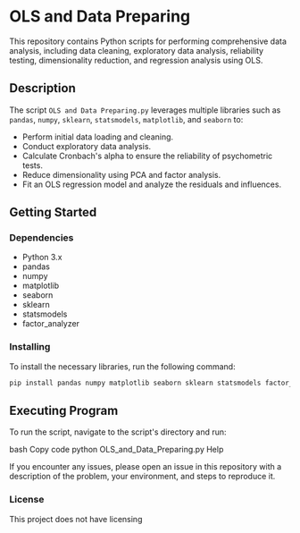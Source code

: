 # OLS and Data Preparing

This repository contains Python scripts for performing comprehensive data analysis, including data cleaning, exploratory data analysis, reliability testing, dimensionality reduction, and regression analysis using OLS.

## Description

The script `OLS and Data Preparing.py` leverages multiple libraries such as `pandas`, `numpy`, `sklearn`, `statsmodels`, `matplotlib`, and `seaborn` to:
- Perform initial data loading and cleaning.
- Conduct exploratory data analysis.
- Calculate Cronbach's alpha to ensure the reliability of psychometric tests.
- Reduce dimensionality using PCA and factor analysis.
- Fit an OLS regression model and analyze the residuals and influences.

## Getting Started

### Dependencies

- Python 3.x
- pandas
- numpy
- matplotlib
- seaborn
- sklearn
- statsmodels
- factor_analyzer

### Installing

To install the necessary libraries, run the following command:
```bash
pip install pandas numpy matplotlib seaborn sklearn statsmodels factor_analyzer
```

## Executing Program
To run the script, navigate to the script's directory and run:

bash
Copy code
python OLS_and_Data_Preparing.py
Help

If you encounter any issues, please open an issue in this repository with a description of the problem, your environment, and steps to reproduce it.

### License

This project does not have licensing
